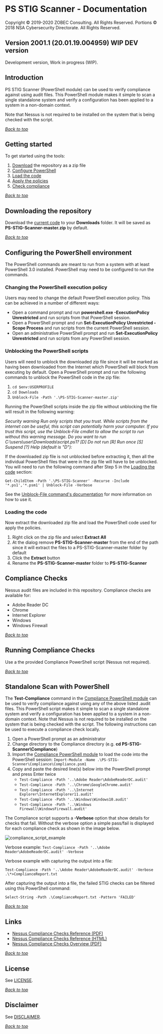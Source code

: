 # PS STIG Scanner - Documentation

<a name="documenttitle"></a>

Copyright &copy; 2019-2020 ZOBEC Consulting. All Rights Reserved.
Portions &copy; 2018 NSA Cybersecurity Directorate. All Rights Reserved.

## Version 2001.1 (20.01.19.004959) WIP DEV version

Development version, Work in progress (WIP).

## Introduction

PS STIG Scanner (PowerShell module) can be used to verify compliance against using audit files. This PowerShell module makes it simple to scan a single standalone system and verify a configuration has been applied to a system in a non-domain context.

Note that Nessus is not required to be installed on the system that is being checked with the script.

[*Back to top*](#documenttitle "Top of the document")

## Getting started

To get started using the tools:

1. [Download](#downloading-the-repository) the repository as a zip file
1. [Configure PowerShell](#configuring-the-powershell-environment)
1. [Load the code](#loading-the-code)
1. [Apply the policies](#applying-the-policies)
1. [Check compliance](#checking-compliance)

[*Back to top*](#documenttitle "Top of the document")

## Downloading the repository

Download the [current code](https://github.com/michalzobec/PS-STIG-Scanner/archive/master.zip) to your **Downloads** folder. It will be saved as **PS-STIG-Scanner-master.zip** by default.

[*Back to top*](#documenttitle "Top of the document")

## Configuring the PowerShell environment

The PowerShell commands are meant to run from a system with at least PowerShell 3.0 installed. PowerShell may need to be configured to run the commands.

### Changing the PowerShell execution policy

Users may need to change the default PowerShell execution policy. This can be achieved in a number of different ways:

* Open a command prompt and run **powershell.exe -ExecutionPolicy Unrestricted** and run scripts from that PowerShell session. 
* Open a PowerShell prompt and run **Set-ExecutionPolicy Unrestricted -Scope Process** and run scripts from the current PowerShell session. 
* Open an administrative PowerShell prompt and run **Set-ExecutionPolicy Unrestricted** and run scripts from any PowerShell session. 

### Unblocking the PowerShell scripts

Users will need to unblock the downloaded zip file since it will be marked as having been downloaded from the Internet which PowerShell will block from executing by default. Open a PowerShell prompt and run the following commands to unblock the PowerShell code in the zip file:

1. `cd $env:USERPROFILE`
1. `cd Downloads`
1. `Unblock-File -Path '.\PS-STIG-Scanner-master.zip'`

Running the PowerShell scripts inside the zip file without unblocking the file will result in the following warning:

*Security warning*
*Run only scripts that you trust. While scripts from the internet can be useful, this script can potentially harm your computer. If you trust this script, use the Unblock-File cmdlet to allow the script to run without this warning message. Do you want to run C:\users\user\Downloads\script.ps1?*
*[D] Do not run [R] Run once [S] Suspend [?] Help (default is "D"):*

If the downloaded zip file is not unblocked before extracting it, then all the individual PowerShell files that were in the zip file will have to be unblocked. You will need to run the following command after Step 5 in the [Loading the code](#loading-the-code) section:

```Get-ChildItem -Path '.\PS-STIG-Scanner' -Recurse -Include '*.ps1','*.psm1' | Unblock-File -Verbose```

See the [Unblock-File command's documentation](https://technet.microsoft.com/en-us/library/hh849924.aspx) for more information on how to use it.

### Loading the code

Now extract the downloaded zip file and load the PowerShell code used for apply the policies.

1. Right click on the zip file and select **Extract All**
1. At the dialog remove **PS-STIG-Scanner-master** from the end of the path since it will extract the files to a PS-STIG-Scanner-master folder by default
1. Click the **Extract** button
1. Rename the **PS-STIG-Scanner-master** folder to **PS-STIG-Scanner**

## Compliance Checks

Nessus audit files are included in this repository. Compliance checks are available for:

* Adobe Reader DC
* Chrome
* Internet Explorer
* Windows
* Windows Firewall

[*Back to top*](#documenttitle "Top of the document")

## Running Compliance Checks

Use a the provided Compliance PowerShell script (Nessus not required).

[*Back to top*](#documenttitle "Top of the document")

## Standalone Scan with PowerShell

The **Test-Compliance** command in the [Compliance PowerShell module](./Compliance/) can be used to verify compliance against using any of the above listed .audit files. This PowerShell script makes it simple to scan a single standalone system and verify a configuration has been applied to a system in a non-domain context. Note that Nessus is not required to be installed on the system that is being checked with the script. The following instructions can be used to execute a compliance check locally.

1. Open a PowerShell prompt as an administrator
1. Change directory to the Compliance directory (e.g. **cd PS-STIG-Scanner\Compliance**)
1. Import the [Compliance PowerShell module](./Compliance/) to load the code into the PowerShell session: `Import-Module -Name .\PS-STIG-Scanner\Compliance\Compliance.psm1`
1. Copy and paste the desired line(s) below into the PowerShell prompt and press Enter twice
    * ```Test-Compliance -Path '..\Adobe Reader\AdobeReaderDC.audit'```
    * ```Test-Compliance -Path '..\Chrome\GoogleChrome.audit'```
    * ```Test-Compliance -Path '..\Internet Explorer\InternetExplorer11.audit'```
    * ```Test-Compliance -Path '..\Windows\Windows10.audit'```
    * ```Test-Compliance -Path '..\Windows Firewall\WindowsFirewall.audit'```

The Compliance script supports a **-Verbose** option that show details for checks that fail. Without the verbose option a simple pass/fail is displayed for each compliance check as shown in the image below. 

![compliance_script_example](./images/compliance_script_example.jpg?raw=true)

Verbose example:
```Test-Compliance -Path '..\Adobe Reader\AdobeReaderDC.audit' -Verbose```

Verbose example with capturing the output into a file:

```Test-Compliance -Path '..\Adobe Reader\AdobeReaderDC.audit' -Verbose .\*>ComplianceReport.txt```

After capturing the output into a file, the failed STIG checks can be filtered using this PowerShell command:

```Select-String -Path .\ComplianceReport.txt -Pattern 'FAILED'```

[*Back to top*](#documenttitle "Top of the document")

## Links

* [Nessus Compliance Checks Reference (PDF)](https://docs.tenable.com/nessus/compliancechecksreference/Content/Resources/PDF/NessusComplianceChecksReference.pdf)
* [Nessus Compliance Checks Reference (HTML)](https://docs.tenable.com/nessus/compliancechecksreference/Content/ComplianceCheckTypes.htm)
* [Nessus Compliance Checks Overview (PDF)](https://support.tenable.com/support-center/nessus_compliance_checks.pdf)

[*Back to top*](#documenttitle "Top of the document")

## License

See [LICENSE](./LICENSE.md).

[*Back to top*](#documenttitle "Top of the document")

## Disclaimer

See [DISCLAIMER](./DISCLAIMER.md).

[*Back to top*](#documenttitle "Top of the document")
